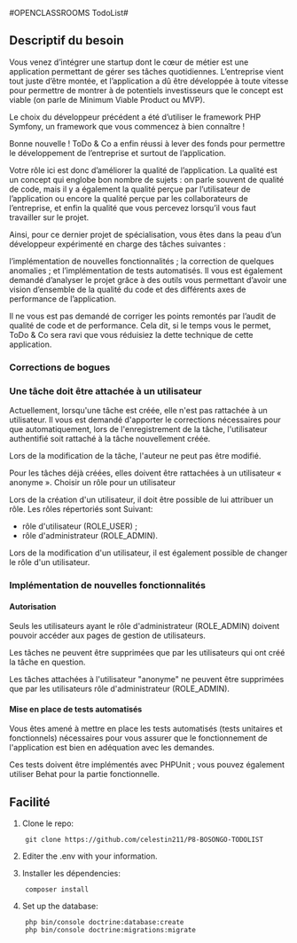 #OPENCLASSROOMS TodoList#

## Descriptif du besoin ##
Vous venez d’intégrer une startup dont le cœur de métier est une application permettant de gérer ses tâches quotidiennes. L’entreprise vient tout juste d’être montée, et l’application a dû être développée à toute vitesse pour permettre de montrer à de potentiels investisseurs que le concept est viable (on parle de Minimum Viable Product ou MVP).

Le choix du développeur précédent a été d’utiliser le framework PHP Symfony, un framework que vous commencez à bien connaître !

Bonne nouvelle ! ToDo & Co a enfin réussi à lever des fonds pour permettre le développement de l’entreprise et surtout de l’application.

Votre rôle ici est donc d’améliorer la qualité de l’application. La qualité est un concept qui englobe bon nombre de sujets : on parle souvent de qualité de code, mais il y a également la qualité perçue par l’utilisateur de l’application ou encore la qualité perçue par les collaborateurs de l’entreprise, et enfin la qualité que vous percevez lorsqu’il vous faut travailler sur le projet.

Ainsi, pour ce dernier projet de spécialisation, vous êtes dans la peau d’un développeur expérimenté en charge des tâches suivantes :

l’implémentation de nouvelles fonctionnalités ;
la correction de quelques anomalies ;
et l’implémentation de tests automatisés.
Il vous est également demandé d’analyser le projet grâce à des outils vous permettant d’avoir une vision d’ensemble de la qualité du code et des différents axes de performance de l’application.

Il ne vous est pas demandé de corriger les points remontés par l’audit de qualité de code et de performance. Cela dit, si le temps vous le permet, ToDo & Co sera ravi que vous réduisiez la dette technique de cette application.
### Corrections de bogues ###

### Une tâche doit être attachée à un utilisateur ###

Actuellement, lorsqu'une tâche est créée, elle n'est pas rattachée à un utilisateur. Il vous est demandé d'apporter le
corrections nécessaires pour que automatiquement, lors de l'enregistrement de la tâche, l'utilisateur authentifié soit rattaché à
la tâche nouvellement créée.

Lors de la modification de la tâche, l'auteur ne peut pas être modifié.

Pour les tâches déjà créées, elles doivent être rattachées à un utilisateur « anonyme ».
Choisir un rôle pour un utilisateur

Lors de la création d'un utilisateur, il doit être possible de lui attribuer un rôle. Les rôles répertoriés sont
Suivant:

  - rôle d'utilisateur (ROLE_USER) ;
  - rôle d'administrateur (ROLE_ADMIN).

Lors de la modification d'un utilisateur, il est également possible de changer le rôle d'un utilisateur.

### Implémentation de nouvelles fonctionnalités ###

#### Autorisation ####

Seuls les utilisateurs ayant le rôle d'administrateur (ROLE_ADMIN) doivent pouvoir accéder aux pages de gestion de
utilisateurs.

Les tâches ne peuvent être supprimées que par les utilisateurs qui ont créé la tâche en question.

Les tâches attachées à l'utilisateur "anonyme" ne peuvent être supprimées que par les utilisateurs
rôle d'administrateur (ROLE_ADMIN).
#### Mise en place de tests automatisés ####

Vous êtes amené à mettre en place les tests automatisés (tests unitaires et fonctionnels) nécessaires pour vous assurer que
le fonctionnement de l'application est bien en adéquation avec les demandes.

Ces tests doivent être implémentés avec PHPUnit ; vous pouvez également utiliser Behat pour la partie fonctionnelle.

## Facilité ##

1. Clone le repo:
```
    git clone https://github.com/celestin211/P8-BOSONGO-TODOLIST
```

2. Editer the .env with your information.

3. Installer les dépendencies:
```
    composer install
```

4. Set up the database:
```
    php bin/console doctrine:database:create
    php bin/console doctrine:migrations:migrate
```
